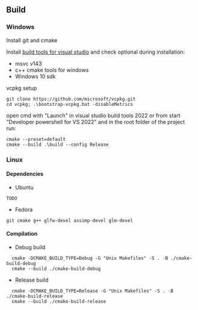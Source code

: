 ## Build

### Windows
Install git and cmake

Install [build tools for visual studio](https://visualstudio.microsoft.com/downloads/#build-tools-for-visual-studio-2022) and check optional during installation:
- msvc v143
- c++ cmake tools for windows
- Windows 10 sdk

vcpkg setup
```
git clone https://github.com/microsoft/vcpkg.git
cd vcpkg; .\bootstrap-vcpkg.bat -disableMetrics
```

open cmd with "Launch" in visual studio build tools 2022 or from start "Developer powershell for VS 2022" and in the root folder of the project run:
```
cmake --preset=default
cmake --build .\build --config Release
```

### Linux

#### Dependencies
- Ubuntu
```
TODO
```
- Fedora
```
git cmake g++ glfw-devel assimp-devel glm-devel
```

#### Compilation

- Debug build
```shell
  cmake -DCMAKE_BUILD_TYPE=Debug -G "Unix Makefiles" -S . -B ./cmake-build-debug
  cmake --build ./cmake-build-debug
```
- Release build
```shell
  cmake -DCMAKE_BUILD_TYPE=Release -G "Unix Makefiles" -S . -B ./cmake-build-release
  cmake --build ./cmake-build-release
```
